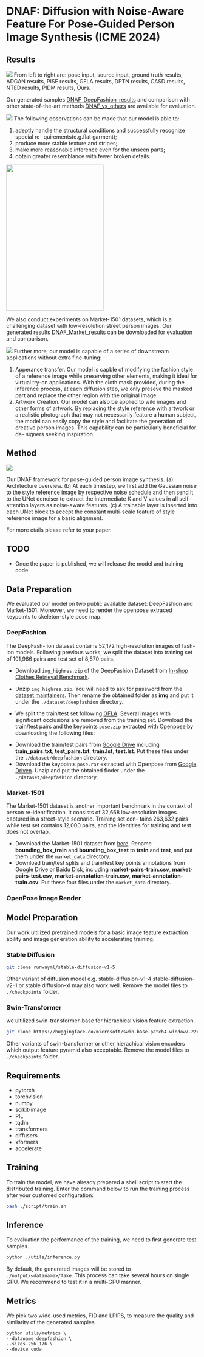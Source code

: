 # DNAF: Diffusion with Noise-Aware Feature For Pose-Guided Person Image Synthesis (ICME 2024)

## Results
<img src="assets/main_res.png">
From left to right are: pose input, source input, ground truth results, ADGAN results, PISE results, GFLA results, DPTN results, CASD results, NTED results, PIDM results, Ours. 

Our generated samples [DNAF_DeepFashion_results](https://drive.google.com/file/d/1YlvrrQUoZ_vW5ggGdKb7fK85gBMHOh9X/view?usp=share_link) and comparison with other state-of-the-art methods [DNAF_vs_others](https://drive.google.com/file/d/1pRuYxbCDvx2w7gNfggO1Zpo_m78v3UbT/view?usp=share_link) are available for evaluation.

<img src="assets/compare.jpg">
The following observations can be made that our model is able to: 

1) adeptly handle the structural conditions and successfully recognize special re- quirements(e.g.flat garment);
2) produce more stable texture and stripes;
3) make more reasonable inference even for the unseen parts;
4) obtain greater resemblance with fewer broken details. 

<img src="assets/Market.jpg"  width=256 height=384>

We also conduct experiments on Market-1501 datasets, which is a challenging dataset with low-resolution street person images. Our generated results [DNAF_Market_results](https://drive.google.com/file/d/1C51fN5Yh4rVl8MgPDS0G_iND2_BK7uC5/view?usp=share_link) can be downloaded for evaluation and comparison.

<img src="assets/otherApplication.jpg">
Further more, our model is capable of a series of downstream applications without extra fine-tuning:

1) Apperance transfer. Our model is capble of modifying the fashion style of a reference image while preserving other elements, making it ideal for virtual try-on applications. With the cloth mask provided, during the inference process, at each diffusion step, we only preseve the masked part and replace the other region with the original image. 
2) Artwork Creation. Our model can also be applied to wild images and other forms of artwork. By replacing the style reference with artwork or a realistic photograph that may not necessarily feature a human subject, the model can easily copy the style and facilitate the generation of creative person images. This capability can be particularly beneficial for de- signers seeking inspiration.

## Method
<img src="assets/overview.jpg">

Our DNAF framework for pose-guided person image synthesis. (a) Architecture overview. (b) At each timestep, we first add the Gaussian noise to the style reference image by respective noise schedule and then send it to the UNet denoiser to extract the intermediate K and V values in all self-attention layers as noise-aware features. (c) A trainable layer is inserted into each UNet block to accept the constant multi-scale feature of style reference image for a basic alignment.

For more etails please refer to your paper.

## TODO
* Once the paper is published, we will release the model and training code.

## Data Preparation
We evaluated our model on two public available dataset: DeepFashion and Market-1501. Moreover, we need to render the openpose extraced keypoints to skeleton-style pose map.

### DeepFashion

The DeepFash- ion dataset contains 52,172 high-resolution images of fash- ion models. Following previous works, we split the dataset into training set of 101,966 pairs and test set of 8,570 pairs. 
- Download `img_highres.zip` of the DeepFashion Dataset from [In-shop Clothes Retrieval Benchmark](https://drive.google.com/drive/folders/0B7EVK8r0v71pYkd5TzBiclMzR00). 

- Unzip `img_highres.zip`. You will need to ask for password from the [dataset maintainers](http://mmlab.ie.cuhk.edu.hk/projects/DeepFashion/InShopRetrieval.html). Then rename the obtained folder as **img** and put it under the `./dataset/deepfashion` directory. 

- We split the train/test set following [GFLA](https://github.com/RenYurui/Global-Flow-Local-Attention). Several images with significant occlusions are removed from the training set. Download the train/test pairs and the keypoints `pose.zip` extracted with [Openpose](https://github.com/CMU-Perceptual-Computing-Lab/openpose) by downloading the following files:

<!--   ```bash
  cd scripts
  ./download_dataset.sh
  ```

  Or you can download these files manually： -->

  - Download the train/test pairs from [Google Drive](https://drive.google.com/drive/folders/1PhnaFNg9zxMZM-ccJAzLIt2iqWFRzXSw?usp=sharing) including **train_pairs.txt**, **test_pairs.txt**, **train.lst**, **test.lst**. Put these files under the  `./dataset/deepfashion` directory. 
  - Download the keypoints `pose.rar` extracted with Openpose from [Google Driven](https://drive.google.com/file/d/1waNzq-deGBKATXMU9JzMDWdGsF4YkcW_/view?usp=sharing). Unzip and put the obtained floder under the  `./dataset/deepfashion` directory.


### Market-1501
The Market-1501 dataset is another important benchmark in the context of person re-identification. It consists of 32,668 low-resolution images captured in a street-style scenario. Training set con- tains 263,632 pairs while test set contains 12,000 pairs, and the identities for training and test does not overlap.

- Download the Market-1501 dataset from [here](http://www.liangzheng.com.cn/Project/project_reid.html). Rename **bounding_box_train** and **bounding_box_test** to **train** and **test**, and put them under the ```market_data``` directory.
- Download train/test splits and train/test key points annotations from [Google Drive](https://drive.google.com/open?id=1YMsYXc41dR3k8YroXeWGh9zweNUQmZBw) or [Baidu Disk](https://pan.baidu.com/s/1fcMwXTUk9XKPLpaJSodTrg), including **market-pairs-train.csv**, **market-pairs-test.csv**, **market-annotation-train.csv**, **market-annotation-train.csv**. Put these four files under the ```market_data``` directory.

### OpenPose Image Render

## Model Preparation
Our work ultilized pretrained models for a basic image feature extraction ability and image generation ability to accelerating training.
### Stable Diffusion
```bash
git clone runwayml/stable-diffusion-v1-5
```
Other variant of diffusion model e.g. stable-diffusion-v1-4 stable-diffusion-v2-1 or stable diffusion-xl may also work well. Remove the model files to `./checkpoints` folder.
### Swin-Transformer
we ultilized swin-transformer-base for hierachical vision feature extraction.
```bash
git clone https://huggingface.co/microsoft/swin-base-patch4-window7-224
```
Other variants of swin-transformer or other hierachical vision encoders which output feature pyramid also acceptable. Remove the model files to `./checkpoints` folder.

## Requirements
* pytorch
* torchvision
* numpy
* scikit-image
* PIL
* tqdm
* transformers
* diffusers
* xformers
* accelerate

## Training
To train the model, we have already prepared a shell script to start the distributed training. Enter the command below to run the training process after your customed configuration:
```bash
bash ./script/train.sh
```

## Inference
To evaluation the performance of the training, we need to first generate test samples.
```bash
python ./utils/inference.py
```

By default, the generated images will be stored to `./output/<dataname>/fake`. This process can take several hours on single GPU. We recommend to test it in a multi-GPU manner.

## Metrics
We pick two wide-used metrics, FID and LPIPS, to measure the quality and similarity of the generated samples.
```
python utils/metrics \
--dataname deepfashion \
--sizes 256 176 \
--device cuda 
```



